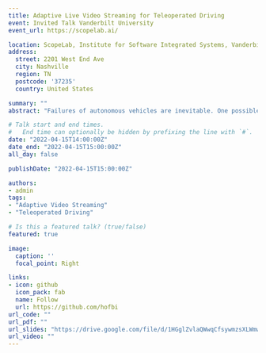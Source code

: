 ```yaml
---
title: Adaptive Live Video Streaming for Teleoperated Driving
event: Invited Talk Vanderbilt University
event_url: https://scopelab.ai/

location: ScopeLab, Institute for Software Integrated Systems, Vanderbilt University
address:
  street: 2201 West End Ave
  city: Nashville
  region: TN
  postcode: '37235'
  country: United States

summary: ""
abstract: "Failures of autonomous vehicles are inevitable. One possible solution to cope with these failures is teleoperated driving, where a human operator controls the vehicle from a remote environment. In this talk, we present adaptive video streaming for teleoperated driving, which provides the operator with the best possible situation awareness when controlling the vehicle from remote. For this, we designed a teledriving framework for the adaptation of individual camera views based on the current traffic situation. Additionally, we developed a preprocessing filter concept that allows for individual rate/quality adaptation while considering the hardware limitations of autonomous vehicles."

# Talk start and end times.
#   End time can optionally be hidden by prefixing the line with `#`.
date: "2022-04-15T14:00:00Z"
date_end: "2022-04-15T15:00:00Z"
all_day: false

publishDate: "2022-04-15T15:00:00Z"

authors:
- admin
tags:
- "Adaptive Video Streaming"
- "Teleoperated Driving"

# Is this a featured talk? (true/false)
featured: true

image:
  caption: ''
  focal_point: Right

links:
- icon: github
  icon_pack: fab
  name: Follow
  url: https://github.com/hofbi
url_code: ""
url_pdf: ""
url_slides: "https://drive.google.com/file/d/1HGglZvlaQWwqCfsywmzsXLWmwrJL1BR9/view"
url_video: ""
---
```

